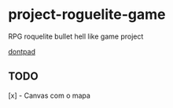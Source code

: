 # project-roguelite-game

RPG roquelite bullet hell like game project

[dontpad](https://dontpad.com/project-roguelite-game)

## TODO

[x] - Canvas com o mapa 
